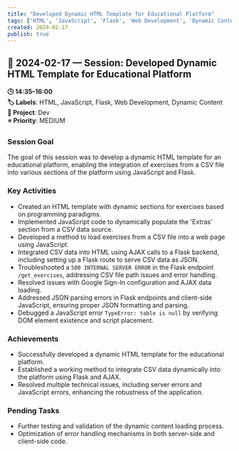```yaml
---
title: "Developed Dynamic HTML Template for Educational Platform"
tags: ['HTML', 'JavaScript', 'Flask', 'Web Development', 'Dynamic Content']
created: 2024-02-17
publish: true
---
```


## 📅 2024-02-17 — Session: Developed Dynamic HTML Template for Educational Platform

**🕒 14:35–16:00**  
**🏷️ Labels**: HTML, JavaScript, Flask, Web Development, Dynamic Content  
**📂 Project**: Dev  
**⭐ Priority**: MEDIUM  


### Session Goal
The goal of this session was to develop a dynamic HTML template for an educational platform, enabling the integration of exercises from a CSV file into various sections of the platform using JavaScript and Flask.

### Key Activities
- Created an HTML template with dynamic sections for exercises based on programming paradigms.
- Implemented JavaScript code to dynamically populate the 'Extras' section from a CSV data source.
- Developed a method to load exercises from a CSV file into a web page using JavaScript.
- Integrated CSV data into HTML using AJAX calls to a Flask backend, including setting up a Flask route to serve CSV data as JSON.
- Troubleshooted a `500 INTERNAL SERVER ERROR` in the Flask endpoint `/get_exercises`, addressing CSV file path issues and error handling.
- Resolved issues with Google Sign-In configuration and AJAX data loading.
- Addressed JSON parsing errors in Flask endpoints and client-side JavaScript, ensuring proper JSON formatting and parsing.
- Debugged a JavaScript error `TypeError: table is null` by verifying DOM element existence and script placement.

### Achievements
- Successfully developed a dynamic HTML template for the educational platform.
- Established a working method to integrate CSV data dynamically into the platform using Flask and AJAX.
- Resolved multiple technical issues, including server errors and JavaScript errors, enhancing the robustness of the application.

### Pending Tasks
- Further testing and validation of the dynamic content loading process.
- Optimization of error handling mechanisms in both server-side and client-side code.
